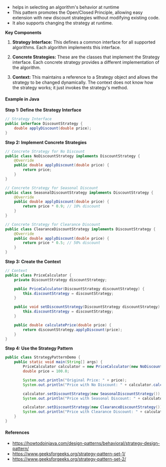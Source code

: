 * helps in selecting an algorithm's behavior at runtime
* This pattern promotes the Open/Closed Principle, allowing easy extension with new discount strategies without modifying existing code. 
* It also supports changing the strategy at runtime.

**Key Components**

1. **Strategy Interface:** This defines a common interface for all supported algorithms. Each algorithm implements this interface.

2. **Concrete Strategies:** These are the classes that implement the Strategy interface. Each concrete strategy provides a different implementation of the algorithm.

3. **Context:** This maintains a reference to a Strategy object and allows the strategy to be changed dynamically. The context does not know how the strategy works; it just invokes the strategy's method.

#### Example in Java

**Step 1: Define the Strategy Interface**

```java
// Strategy Interface
public interface DiscountStrategy {
    double applyDiscount(double price);
}
```

**Step 2: Implement Concrete Strategies**

```java
// Concrete Strategy for No Discount
public class NoDiscountStrategy implements DiscountStrategy {
    @Override
    public double applyDiscount(double price) {
        return price;
    }
}

// Concrete Strategy for Seasonal Discount
public class SeasonalDiscountStrategy implements DiscountStrategy {
    @Override
    public double applyDiscount(double price) {
        return price * 0.9; // 10% discount
    }
}

// Concrete Strategy for Clearance Discount
public class ClearanceDiscountStrategy implements DiscountStrategy {
    @Override
    public double applyDiscount(double price) {
        return price * 0.5; // 50% discount
    }
}
```

**Step 3: Create the Context**

```java
// Context
public class PriceCalculator {
    private DiscountStrategy discountStrategy;

    public PriceCalculator(DiscountStrategy discountStrategy) {
        this.discountStrategy = discountStrategy;
    }

    public void setDiscountStrategy(DiscountStrategy discountStrategy) {
        this.discountStrategy = discountStrategy;
    }

    public double calculatePrice(double price) {
        return discountStrategy.applyDiscount(price);
    }
}
```

**Step 4: Use the Strategy Pattern**

```java
public class StrategyPatternDemo {
    public static void main(String[] args) {
        PriceCalculator calculator = new PriceCalculator(new NoDiscountStrategy());
        double price = 100.0;

        System.out.println("Original Price: " + price);
        System.out.println("Price with No Discount: " + calculator.calculatePrice(price));

        calculator.setDiscountStrategy(new SeasonalDiscountStrategy());
        System.out.println("Price with Seasonal Discount: " + calculator.calculatePrice(price));

        calculator.setDiscountStrategy(new ClearanceDiscountStrategy());
        System.out.println("Price with Clearance Discount: " + calculator.calculatePrice(price));
    }
}
```


#### References
* https://howtodoinjava.com/design-patterns/behavioral/strategy-design-pattern/
* https://www.geeksforgeeks.org/strategy-pattern-set-1/
* https://www.geeksforgeeks.org/strategy-pattern-set-2/